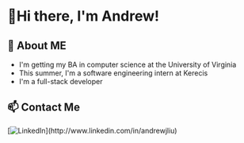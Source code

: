 # 👋Hi there, I'm Andrew!

## 💬 About ME
- I'm getting my BA in computer science at the University of Virginia
- This summer, I'm a software engineering intern at Kerecis
- I'm a full-stack developer
<!--
## 🌱 Skills
![Alt Text](image_url)
-->
## 📫 Contact Me
[![LinkedIn]([https://example.com/linkedin-logo.png](https://img.shields.io/badge/LinkedIn-0077B5?style=for-the-badge&logo=linkedin&logoColor=white)https://img.shields.io/badge/LinkedIn-0077B5?style=for-the-badge&logo=linkedin&logoColor=white)](http://www.linkedin.com/in/andrewjliu)

  
